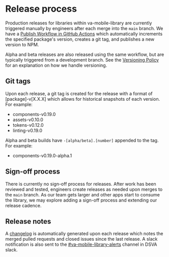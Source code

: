 # Release process

Production releases for libraries within va-mobile-library are currently
triggered manually by engineers after each merge into the `main` branch. We have
a [Publish Workflow in GitHub Actions](https://github.com/department-of-veterans-affairs/va-mobile-library/actions/workflows/publish.yml) 
which automatically increments the specified package's version, creates a git 
tag, and publishes a new version to NPM. 

Alpha and beta releases are also released using the same workflow, but are 
typically triggered from a development branch. See the [Versioning Policy](https://department-of-veterans-affairs.github.io/va-mobile-app/design/About/For%20engineers/versioning) 
for an explanation on how we handle versioning.

## Git tags

Upon each release, a git tag is created for the release with a format of
[package]-v[X.X.X] which allows for historical snapshots of each version. For 
example:

- components-v0.19.0
- assets-v0.10.0
- tokens-v0.12.0
- linting-v0.19.0

Alpha and beta builds have `-[alpha/beta].[number]` appended to the tag. For 
example:
- components-v0.19.0-alpha.1

## Sign-off process

There is currently no sign-off process for releases. After work has been 
reviewed and tested, engineers create releases as needed upon merges to the 
`main` branch. As our team gets larger and other apps start to consume the 
library, we may explore adding a sign-off process and extending our release 
cadence.

## Release notes
A [changelog](https://department-of-veterans-affairs.github.io/va-mobile-app/design/About/For%20engineers/changelog) is automatically generated upon each release which 
notes the merged pulled requests and closed issues since the last release. A 
slack notification is also sent to the [#va-mobile-library-alerts](https://dsva.slack.com/archives/C062TM03HN2) 
channel in DSVA slack.
